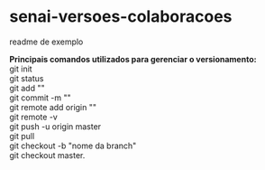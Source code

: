 # senai-versoes-colaboracoes

readme de exemplo

<b>Principais comandos utilizados para gerenciar o versionamento:</b></br>
git init </br>
git status </br>
git add "" </br>
git commit -m "" </br>
git remote add origin "" </br>
git remote -v </br>
git push -u origin master </br>
git pull </br>
git checkout -b "nome da branch" </br>
git checkout master.
